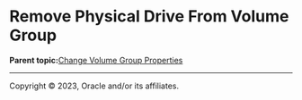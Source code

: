 # Remove Physical Drive From Volume Group

**Parent topic:**[Change Volume Group Properties](../topics/cockpit-volgroups.md)

---

Copyright © 2023, Oracle and/or its affiliates.

